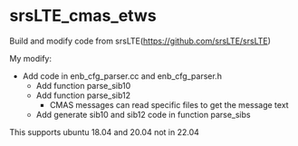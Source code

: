 # srsLTE_cmas_etws
Build and modify code from srsLTE(https://github.com/srsLTE/srsLTE)

My modify:
* Add code in enb_cfg_parser.cc and enb_cfg_parser.h
  * Add function parse_sib10
  * Add function parse_sib12
    * CMAS messages can read specific files to get the message text
  * Add generate sib10 and sib12 code in function parse_sibs
 
This supports ubuntu 18.04 and 20.04 not in 22.04
  
